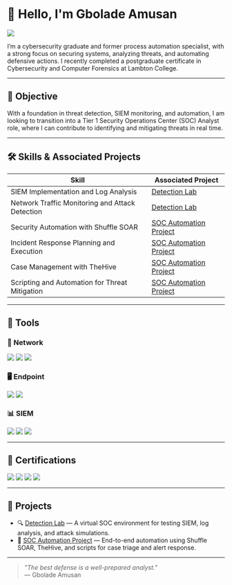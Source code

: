 # 👋 Hello, I'm Gbolade Amusan
<a href="https://linkedin.com/in/gboladeamusan"><img src="https://img.shields.io/badge/-LinkedIn-0072b1?&style=for-the-badge&logo=linkedin&logoColor=white" /></a>

I’m a cybersecurity graduate and former process automation specialist, with a strong focus on securing systems, analyzing threats, and automating defensive actions. I recently completed a postgraduate certificate in Cybersecurity and Computer Forensics at Lambton College.

---

## 🎯 Objective

With a foundation in threat detection, SIEM monitoring, and automation, I am looking to transition into a Tier 1 Security Operations Center (SOC) Analyst role, where I can contribute to identifying and mitigating threats in real time.

---

## 🛠️ Skills & Associated Projects

| Skill                                         | Associated Project         |
|-----------------------------------------------|----------------------------|
| SIEM Implementation and Log Analysis          | [Detection Lab](https://github.com/yourusername/detection-lab) |
| Network Traffic Monitoring and Attack Detection | [Detection Lab](https://github.com/yourusername/detection-lab) |
| Security Automation with Shuffle SOAR         | [SOC Automation Project](https://github.com/yourusername/soc-automation) |
| Incident Response Planning and Execution      | [SOC Automation Project](https://github.com/yourusername/soc-automation) |
| Case Management with TheHive                  | [SOC Automation Project](https://github.com/yourusername/soc-automation) |
| Scripting and Automation for Threat Mitigation | [SOC Automation Project](https://github.com/yourusername/soc-automation) |

---

## 🧰 Tools

### 🔗 Network
<div>
    <img src="https://img.shields.io/badge/-Wireshark-1679A7?&style=for-the-badge&logo=Wireshark&logoColor=white" />
    <img src="https://img.shields.io/badge/-Suricata-EF3B2D?&style=for-the-badge&logo=Suricata&logoColor=white" />
    <img src="https://img.shields.io/badge/-Zeek-777BB4?&style=for-the-badge&logo=Zeek&logoColor=white" />
</div>

### 🖥️ Endpoint
<div>
    <img src="https://img.shields.io/badge/-Microsoft_Defender_for_Endpoint-00A4EF?&style=for-the-badge&logo=Microsoft&logoColor=white" />
    <img src="https://img.shields.io/badge/-Velociraptor-4B275F?&style=for-the-badge&logo=Velociraptor&logoColor=white" />
</div>

### 📊 SIEM
<div>
    <img src="https://img.shields.io/badge/-Microsoft_Sentinel-0078D4?&style=for-the-badge&logo=Microsoft&logoColor=white" />
    <img src="https://img.shields.io/badge/-Splunk-000000?&style=for-the-badge&logo=Splunk&logoColor=white" />
    <img src="https://img.shields.io/badge/-Elastic-005571?&style=for-the-badge&logo=Elastic&logoColor=white" />
</div>

---

## 📜 Certifications

<div>
    <img src="https://img.shields.io/badge/-Security%2B-FF0000?&style=for-the-badge&logo=CompTIA&logoColor=white" />
    <img src="https://img.shields.io/badge/-Google_Cybersecurity_Certificate-34A853?&style=for-the-badge&logo=Google&logoColor=white" />
    <img src="https://img.shields.io/badge/-CDSA-006400?&style=for-the-badge&logoColor=white" />
    <img src="https://img.shields.io/badge/-CCD-000080?&style=for-the-badge&logoColor=white" />
</div>

---

## 🚀 Projects

- 🔍 [Detection Lab](https://github.com/yourusername/detection-lab) — A virtual SOC environment for testing SIEM, log analysis, and attack simulations.
- 🤖 [SOC Automation Project](https://github.com/yourusername/soc-automation) — End-to-end automation using Shuffle SOAR, TheHive, and scripts for case triage and alert response.

---

> *"The best defense is a well-prepared analyst."*  
> — Gbolade Amusan

